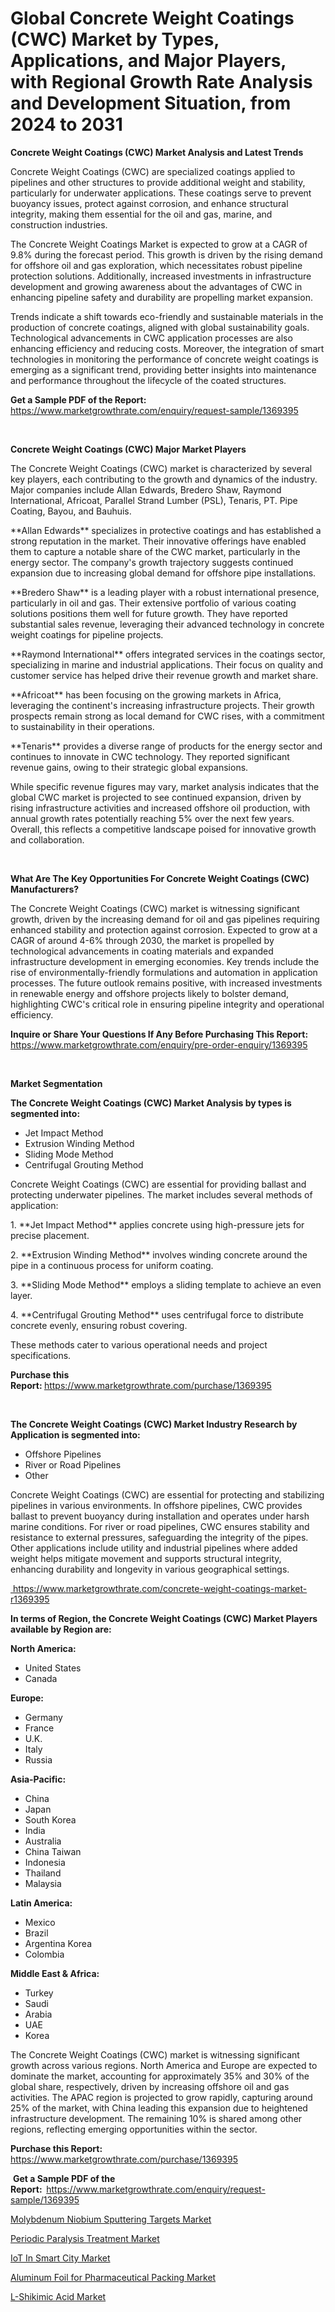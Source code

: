 <p><h1>Global Concrete Weight Coatings (CWC) Market by Types, Applications, and Major Players, with Regional Growth Rate Analysis and Development Situation, from 2024 to 2031</h1></p><p><strong>Concrete Weight Coatings (CWC) Market Analysis and Latest Trends</strong></p>
<p><p>Concrete Weight Coatings (CWC) are specialized coatings applied to pipelines and other structures to provide additional weight and stability, particularly for underwater applications. These coatings serve to prevent buoyancy issues, protect against corrosion, and enhance structural integrity, making them essential for the oil and gas, marine, and construction industries.</p><p>The Concrete Weight Coatings Market is expected to grow at a CAGR of 9.8% during the forecast period. This growth is driven by the rising demand for offshore oil and gas exploration, which necessitates robust pipeline protection solutions. Additionally, increased investments in infrastructure development and growing awareness about the advantages of CWC in enhancing pipeline safety and durability are propelling market expansion.</p><p>Trends indicate a shift towards eco-friendly and sustainable materials in the production of concrete coatings, aligned with global sustainability goals. Technological advancements in CWC application processes are also enhancing efficiency and reducing costs. Moreover, the integration of smart technologies in monitoring the performance of concrete weight coatings is emerging as a significant trend, providing better insights into maintenance and performance throughout the lifecycle of the coated structures.</p></p>
<p><strong>Get a Sample PDF of the Report:&nbsp;</strong> <a href="https://www.marketgrowthrate.com/enquiry/request-sample/1369395">https://www.marketgrowthrate.com/enquiry/request-sample/1369395</a></p>
<p>&nbsp;</p>
<p><strong>Concrete Weight Coatings (CWC) Major Market Players</strong></p>
<p><p>The Concrete Weight Coatings (CWC) market is characterized by several key players, each contributing to the growth and dynamics of the industry. Major companies include Allan Edwards, Bredero Shaw, Raymond International, Africoat, Parallel Strand Lumber (PSL), Tenaris, PT. Pipe Coating, Bayou, and Bauhuis.</p><p>**Allan Edwards** specializes in protective coatings and has established a strong reputation in the market. Their innovative offerings have enabled them to capture a notable share of the CWC market, particularly in the energy sector. The company's growth trajectory suggests continued expansion due to increasing global demand for offshore pipe installations.</p><p>**Bredero Shaw** is a leading player with a robust international presence, particularly in oil and gas. Their extensive portfolio of various coating solutions positions them well for future growth. They have reported substantial sales revenue, leveraging their advanced technology in concrete weight coatings for pipeline projects.</p><p>**Raymond International** offers integrated services in the coatings sector, specializing in marine and industrial applications. Their focus on quality and customer service has helped drive their revenue growth and market share. </p><p>**Africoat** has been focusing on the growing markets in Africa, leveraging the continent's increasing infrastructure projects. Their growth prospects remain strong as local demand for CWC rises, with a commitment to sustainability in their operations.</p><p>**Tenaris** provides a diverse range of products for the energy sector and continues to innovate in CWC technology. They reported significant revenue gains, owing to their strategic global expansions. </p><p>While specific revenue figures may vary, market analysis indicates that the global CWC market is projected to see continued expansion, driven by rising infrastructure activities and increased offshore oil production, with annual growth rates potentially reaching 5% over the next few years. Overall, this reflects a competitive landscape poised for innovative growth and collaboration.</p></p>
<p>&nbsp;</p>
<p><strong>What Are The Key Opportunities For Concrete Weight Coatings (CWC) Manufacturers?</strong></p>
<p><p>The Concrete Weight Coatings (CWC) market is witnessing significant growth, driven by the increasing demand for oil and gas pipelines requiring enhanced stability and protection against corrosion. Expected to grow at a CAGR of around 4-6% through 2030, the market is propelled by technological advancements in coating materials and expanded infrastructure development in emerging economies. Key trends include the rise of environmentally-friendly formulations and automation in application processes. The future outlook remains positive, with increased investments in renewable energy and offshore projects likely to bolster demand, highlighting CWC's critical role in ensuring pipeline integrity and operational efficiency.</p></p>
<p><strong>Inquire or Share Your Questions If Any Before Purchasing This Report:</strong> <a href="https://www.marketgrowthrate.com/enquiry/pre-order-enquiry/1369395">https://www.marketgrowthrate.com/enquiry/pre-order-enquiry/1369395</a></p>
<p>&nbsp;</p>
<p><strong>Market Segmentation</strong></p>
<p><strong>The Concrete Weight Coatings (CWC) Market Analysis by types is segmented into:</strong></p>
<p><ul><li>Jet Impact Method</li><li>Extrusion Winding Method</li><li>Sliding Mode Method</li><li>Centrifugal Grouting Method</li></ul></p>
<p><p>Concrete Weight Coatings (CWC) are essential for providing ballast and protecting underwater pipelines. The market includes several methods of application: </p><p>1. **Jet Impact Method** applies concrete using high-pressure jets for precise placement.</p><p>2. **Extrusion Winding Method** involves winding concrete around the pipe in a continuous process for uniform coating.</p><p>3. **Sliding Mode Method** employs a sliding template to achieve an even layer.</p><p>4. **Centrifugal Grouting Method** uses centrifugal force to distribute concrete evenly, ensuring robust covering. </p><p>These methods cater to various operational needs and project specifications.</p></p>
<p><strong>Purchase this Report:&nbsp;</strong><a href="https://www.marketgrowthrate.com/purchase/1369395">https://www.marketgrowthrate.com/purchase/1369395</a></p>
<p>&nbsp;</p>
<p><strong>The Concrete Weight Coatings (CWC) Market Industry Research by Application is segmented into:</strong></p>
<p><ul><li>Offshore Pipelines</li><li>River or Road Pipelines</li><li>Other</li></ul></p>
<p><p>Concrete Weight Coatings (CWC) are essential for protecting and stabilizing pipelines in various environments. In offshore pipelines, CWC provides ballast to prevent buoyancy during installation and operates under harsh marine conditions. For river or road pipelines, CWC ensures stability and resistance to external pressures, safeguarding the integrity of the pipes. Other applications include utility and industrial pipelines where added weight helps mitigate movement and supports structural integrity, enhancing durability and longevity in various geographical settings.</p></p>
<p><a href="https://www.marketgrowthrate.com/concrete-weight-coatings-market-r1369395">&nbsp;https://www.marketgrowthrate.com/concrete-weight-coatings-market-r1369395</a></p>
<p><strong>In terms of Region, the Concrete Weight Coatings (CWC) Market Players available by Region are:</strong></p>
<p>
    <p> <strong> North America: </strong>
        <ul>
            <li>United States</li>
            <li>Canada</li>
        </ul>
        </p> 
    <p> <strong> Europe: </strong>
        <ul>
            <li>Germany</li>
            <li>France</li>
            <li>U.K.</li>
            <li>Italy</li>
            <li>Russia</li>
        </ul>
        </p> 
    <p> <strong> Asia-Pacific: </strong>
        <ul>
            <li>China</li>
            <li>Japan</li>
            <li>South Korea</li>
            <li>India</li>
            <li>Australia</li>
            <li>China Taiwan</li>
            <li>Indonesia</li>
            <li>Thailand</li>
            <li>Malaysia</li>
        </ul>
        </p> 
    <p> <strong> Latin America: </strong>
        <ul>
            <li>Mexico</li>
            <li>Brazil</li>
            <li>Argentina Korea</li>
            <li>Colombia</li>
        </ul>
        </p> 
    <p> <strong> Middle East & Africa: </strong>
        <ul>
            <li>Turkey</li>
            <li>Saudi</li>
            <li>Arabia</li>
            <li>UAE</li>
            <li>Korea</li>
        </ul>
    </p>
    </p>
<p><p>The Concrete Weight Coatings (CWC) market is witnessing significant growth across various regions. North America and Europe are expected to dominate the market, accounting for approximately 35% and 30% of the global share, respectively, driven by increasing offshore oil and gas activities. The APAC region is projected to grow rapidly, capturing around 25% of the market, with China leading this expansion due to heightened infrastructure development. The remaining 10% is shared among other regions, reflecting emerging opportunities within the sector.</p></p>
<p><strong>Purchase this Report: </strong><a href="https://www.marketgrowthrate.com/purchase/1369395">https://www.marketgrowthrate.com/purchase/1369395</a></p>
<p>&nbsp;<strong>Get a Sample PDF of the Report:&nbsp;&nbsp;</strong><a href="https://www.marketgrowthrate.com/enquiry/request-sample/1369395">https://www.marketgrowthrate.com/enquiry/request-sample/1369395</a></p>
<p><strong></strong></p>
<p><p><a href="https://issuu.com/reportprime-2/docs/molybdenum-niobium-sputtering-targe_5a250d1cc4ed4f">Molybdenum Niobium Sputtering Targets Market</a></p><p><a href="https://www.linkedin.com/pulse/mapping-periodic-paralysis-treatment-market-trends-challenges-3ookf">Periodic Paralysis Treatment Market</a></p><p><a href="https://www.linkedin.com/pulse/what-emerging-market-trends-iot-smart-city-detailed-overview-9budf">IoT In Smart City Market</a></p><p><a href="https://github.com/HobertDavis43/Market-Research-Report-List-1/blob/main/aluminum-foil-for-pharmaceutical-packing-market.md">Aluminum Foil for Pharmaceutical Packing Market</a></p><p><a href="https://issuu.com/reportprime-2/docs/l-shikimic-acid-market-size-2030.pp_d32655733c53fb">L-Shikimic Acid Market</a></p></p>